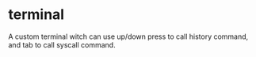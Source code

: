 # terminal
A custom terminal witch can use up/down press to call history command, and tab to call syscall command.
